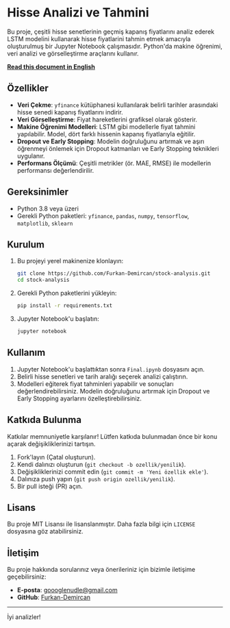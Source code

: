 # Hisse Analizi ve Tahmini

Bu proje, çeşitli hisse senetlerinin geçmiş kapanış fiyatlarını analiz ederek LSTM modelini kullanarak hisse fiyatlarini tahmin etmek amacıyla oluşturulmuş bir Jupyter Notebook çalışmasıdır. Python'da makine öğrenimi, veri analizi ve görselleştirme araçlarını kullanır.

[**Read this document in English**](./README_EN.md)

## Özellikler

- **Veri Çekme**: `yfinance` kütüphanesi kullanılarak belirli tarihler arasındaki hisse senedi kapanış fiyatlarını indirir.
- **Veri Görselleştirme**: Fiyat hareketlerini grafiksel olarak gösterir.
- **Makine Öğrenimi Modelleri**: LSTM gibi modellerle fiyat tahmini yapılabilir. Model, dört farklı hissenin kapanış fiyatlarıyla eğitilir.
- **Dropout ve Early Stopping**: Modelin doğruluğunu artırmak ve aşırı öğrenmeyi önlemek için Dropout katmanları ve Early Stopping teknikleri uygulanır.
- **Performans Ölçümü**: Çeşitli metrikler (ör. MAE, RMSE) ile modellerin performansı değerlendirilir.

## Gereksinimler

- Python 3.8 veya üzeri
- Gerekli Python paketleri: `yfinance`, `pandas`, `numpy`, `tensorflow`, `matplotlib`, `sklearn`

## Kurulum

1. Bu projeyi yerel makinenize klonlayın:
    ```bash
    git clone https://github.com/Furkan-Demircan/stock-analysis.git
    cd stock-analysis
    ```

2. Gerekli Python paketlerini yükleyin:
    ```bash
    pip install -r requirements.txt
    ```

3. Jupyter Notebook'u başlatın:
    ```bash
    jupyter notebook
    ```

## Kullanım

1. Jupyter Notebook'u başlattıktan sonra `Final.ipynb` dosyasını açın.
2. Belirli hisse senetleri ve tarih aralığı seçerek analizi çalıştırın.
3. Modelleri eğiterek fiyat tahminleri yapabilir ve sonuçları değerlendirebilirsiniz. Modelin doğruluğunu artırmak için Dropout ve Early Stopping ayarlarını özelleştirebilirsiniz.

## Katkıda Bulunma

Katkılar memnuniyetle karşılanır! Lütfen katkıda bulunmadan önce bir konu açarak değişikliklerinizi tartışın.

1. Fork'layın (Çatal oluşturun).
2. Kendi dalınızı oluşturun (`git checkout -b ozellik/yenilik`).
3. Değişikliklerinizi commit edin (`git commit -m 'Yeni özellik ekle'`).
4. Dalınıza push yapın (`git push origin ozellik/yenilik`).
5. Bir pull isteği (PR) açın.

## Lisans

Bu proje MIT Lisansı ile lisanslanmıştır. Daha fazla bilgi için `LICENSE` dosyasına göz atabilirsiniz.

## İletişim

Bu proje hakkında sorularınız veya önerileriniz için bizimle iletişime geçebilirsiniz:

- **E-posta**: goooglenudle@gmail.com
- **GitHub**: [Furkan-Demircan](https://github.com/Furkan-Demircan)

---

İyi analizler!
